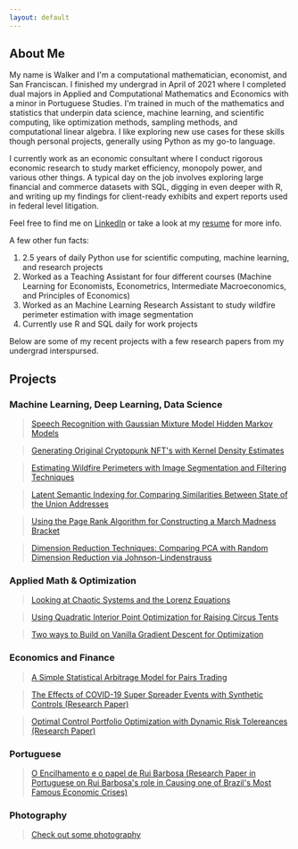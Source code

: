 ```yaml
---
layout: default
---
```


## About Me 

My name is Walker and I'm a computational mathematician, economist, and San Franciscan. I finished my undergrad in April of 2021 where I completed dual majors in Applied and Computational Mathematics and Economics with a minor in Portuguese Studies. I'm trained in much of the mathematics and statistics that underpin data science, machine learning, and scientific computing, like optimization methods, sampling methods, and computational linear algebra. I like exploring new use cases for these skills though personal projects, generally using Python as my go-to language. 

I currently work as an economic consultant where I conduct rigorous economic research to study market efficiency, monopoly power, and various other things. A typical day on the job involves exploring large financial and commerce datasets with SQL, digging in even deeper with R, and writing up my findings for client-ready exhibits and expert reports used in federal level litigation.   


<p>Feel free to find me on <a href="https://www.linkedin.com/in/walker-hughes/">LinkedIn</a> or take a look at my <a href="./Hughes, Walker.pdf">resume</a> for more info.</p>


A few other fun facts: 
1. 2.5 years of daily Python use for scientific computing, machine learning, and research projects
2. Worked as a Teaching Assistant for four different courses (Machine Learning for Economists, Econometrics, Intermediate Macroeconomics, and Principles of Economics) 
3. Worked as an Machine Learning Research Assistant to study wildfire perimeter estimation with image segmentation 
4. Currently use R and SQL daily for work projects 

Below are some of my recent projects with a few research papers from my undergrad interspursed. 

## Projects  

### Machine Learning, Deep Learning, Data Science  

> [Speech Recognition with Gaussian Mixture Model Hidden Markov Models](./speech_recognition.html)

> [Generating Original Cryptopunk NFT's with Kernel Density Estimates](./nft_cryptopunks.html)

> [Estimating Wildfire Perimeters with Image Segmentation and Filtering Techniques](./wildfire_perimeters.html)   

> [Latent Semantic Indexing for Comparing Similarities Between State of the Union Addresses](./lsi.html) 

> [Using the Page Rank Algorithm for Constructing a March Madness Bracket](./page_rank.html)  

> [Dimension Reduction Techniques: Comparing PCA with Random Dimension Reduction via Johnson-Lindenstrauss](./random_projections.html) 

### Applied Math & Optimization 

> [Looking at Chaotic Systems and the Lorenz Equations](./lorenz_equations.html) 

> [Using Quadratic Interior Point Optimization for Raising Circus Tents](./interior_point_methods.html)

> [Two ways to Build on Vanilla Gradient Descent for Optimization](./gradient_optimization_methods.html) 

### Economics and Finance 

> [A Simple Statistical Arbitrage Model for Pairs Trading](./pairs_trading.html)  

> [The Effects of COVID-19 Super Spreader Events with Synthetic Controls (Research Paper)](./synth.html) 

> <p><a href="./optimal_control_portfolio_opt.pdf">Optimal Control Portfolio Optimization with Dynamic Risk Tolereances (Research Paper)</a></p>

### Portuguese 

> <p><a href="./crise_do_encilhamento.pdf">O Encilhamento e o papel de Rui Barbosa (Research Paper in Portuguese on Rui Barbosa's role in Causing one of Brazil's Most Famous Economic Crises)</a></p> 

### Photography 

> [Check out some photography](./photography.html)  

